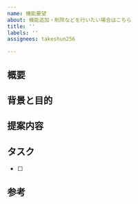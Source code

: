 ```yaml
---
name: 機能要望
about: 機能追加・削除などを行いたい場合はこちら
title: ''
labels: ''
assignees: takeshun256

---
```


## 概要

## 背景と目的

## 提案内容

## タスク
- [ ] 

## 参考

